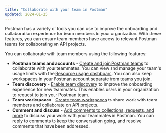 ```yaml
---
title: "Collaborate with your team in Postman"
updated: 2024-01-25
---
```


Postman has a variety of tools you can use to improve the onboarding and collaboration experience for team members in your organization. With these features, you can ensure team members have access to relevant Postman teams for collaborating on API projects.

You can collaborate with team members using the following features:

* **Postman teams and accounts** - [Create and join Postman teams](/docs/collaborating-in-postman/working-with-your-team/team-collaboration/) to collaborate with your teammates. You can view and manage your team's usage limits with the [Resource usage dashboard](http://go.postman.co/billing/add-ons/overview). You can also keep workspaces in your Postman account separate from teams you join.
* **Team discovery** - [Enable team discovery](/docs/collaborating-in-postman/working-with-your-team/enabling-team-discovery/) to improve the onboarding experience for new teammates. This enables users in your organization to request to join your Postman team.
* **Team workspaces** - [Create team workspaces](/docs/collaborating-in-postman/working-with-your-team/collaborating-in-team-workspaces/) to share work with team members and collaborate on API projects.
* **Comment and discuss** - [Add comments to collections, requests, and more](/docs/collaborating-in-postman/working-with-your-team/discussing-your-work/) to discuss your work with your teammates in Postman. You can reply to comments to keep the conversation going, and resolve comments that have been addressed.
